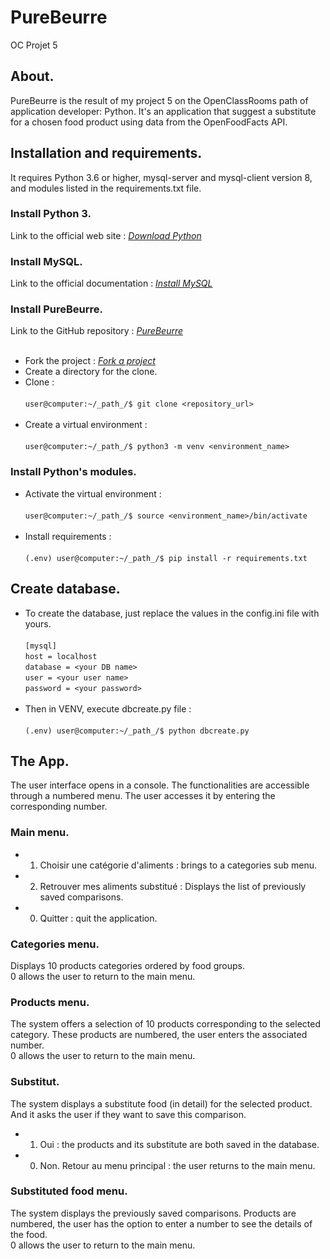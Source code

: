# PureBeurre
OC Projet 5
## About.
PureBeurre is the result of my project 5 on the OpenClassRooms path of application developer: Python.
It's an application that suggest a substitute for a chosen food product using data from the OpenFoodFacts API.
## Installation and requirements.
It requires Python 3.6 or higher, mysql-server and mysql-client version 8, and modules listed in the requirements.txt file.
### Install Python 3.
Link to the official web site : *[Download Python](https://www.python.org/downloads/)*
### Install MySQL.
Link to the official documentation : *[Install MySQL](https://dev.mysql.com/doc/mysql-installation-excerpt/8.0/en/)*
### Install PureBeurre.
Link to the GitHub repository : *[PureBeurre](https://github.com/screw-pack/PureBeurre.git)*<br><br>
- Fork the project : *[Fork a project](https://guides.github.com/activities/forking/)*<br>
- Create a directory for the clone.<br>
- Clone : <br><br>`user@computer:~/_path_/$ git clone <repository_url>`<br><br>
- Create a virtual environment : <br><br>`user@computer:~/_path_/$ python3 -m venv <environment_name>`<br>
### Install Python's modules.
- Activate the virtual environment : <br><br>`user@computer:~/_path_/$ source <environment_name>/bin/activate`<br><br>
- Install requirements : <br><br>`(.env) user@computer:~/_path_/$ pip install -r requirements.txt`<br>
## Create database.
- To create the database, just replace the values in the config.ini file with yours.<br><br>
`[mysql]`<br>
`host = localhost`<br>
`database = <your DB name>`<br>
`user = <your user name>`<br>
`password = <your password>`<br><br>
- Then in VENV, execute dbcreate.py file : <br><br>`(.env) user@computer:~/_path_/$ python dbcreate.py`<br>
## The App.
The user interface opens in a console.
The functionalities are accessible through a numbered menu.
The user accesses it by entering the corresponding number.
### Main menu.
- 1. Choisir une catégorie d'aliments : brings to a categories sub menu.
- 2. Retrouver mes aliments substitué : Displays the list of previously saved comparisons.
- 0. Quitter : quit the application.
### Categories menu.
Displays 10 products categories ordered by food groups. <br>
0 allows the user to return to the main menu.
### Products menu.
The system offers a selection of 10 products corresponding to the selected category.
These products are numbered, the user enters the associated number. <br>
0 allows the user to return to the main menu.
### Substitut.
The system displays a substitute food (in detail) for the selected product.
And it asks the user if they want to save this comparison. <br>
- 1. Oui : the products and its substitute are both saved in the database.<br>
- 0. Non. Retour au menu principal : the user returns to the main menu.
### Substituted food menu.
The system displays the previously saved comparisons.
Products are numbered, the user has the option to enter a number to see the details of the food. <br>
0 allows the user to return to the main menu.
